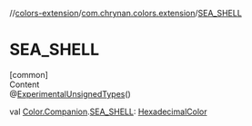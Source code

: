 //[colors-extension](../../index.md)/[com.chrynan.colors.extension](index.md)/[SEA_SHELL](-s-e-a_-s-h-e-l-l.md)



# SEA_SHELL  
[common]  
Content  
@[ExperimentalUnsignedTypes](https://kotlinlang.org/api/latest/jvm/stdlib/kotlin/-experimental-unsigned-types/index.html)()  
  
val [Color.Companion](../../../colors-core/colors-core/com.chrynan.colors/-color/-companion/index.md).[SEA_SHELL](-s-e-a_-s-h-e-l-l.md): [HexadecimalColor](../../../colors-core/colors-core/com.chrynan.colors/-hexadecimal-color/index.md)  



